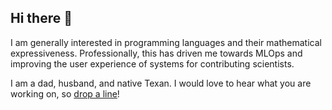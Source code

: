 ## Hi there 👋

I am generally interested in programming languages and their mathematical expressiveness.  Professionally, this has driven me towards MLOps and improving the user experience of systems for contributing scientists.

I am a dad, husband, and native Texan.  I would love to hear what you are working on, so <a href="mailto:jordanrule@gmail.com">drop a line</a>!
